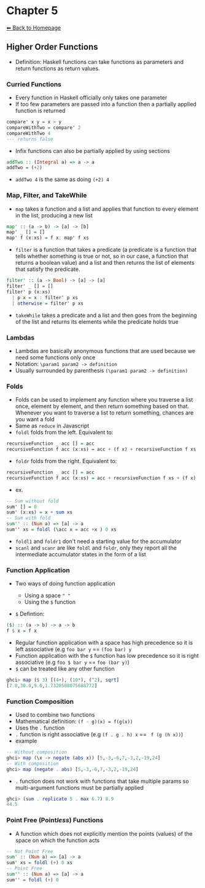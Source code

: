 # Chapter 5
[⬅︎ Back to Homepage](../../index.md)

## Higher Order Functions
- Definition: Haskell functions can take functions as parameters and return functions as return values.

### Curried Functions
- Every function in Haskell officially only takes one parameter
- If too few parameters are passed into a function then a partially applied function is returned
```haskell
compare' x y = x > y
compareWithTwo = compare' 2
compareWithTwo 4
--- returns false
```

- Infix functions can also be partially applied by using sections
```haskell
addTwo :: (Integral a) => a -> a
addTwo = (+2)
```

- `addTwo 4` is the same as doing `(+2) 4`

### Map, Filter, and TakeWhile
- `map` takes a function and a list and applies that function to every element in the list, producing a new list
```haskell
map' :: (a -> b) -> [a] -> [b]
map' _ [] = []
map' f (x:xs) = f x: map' f xs
```

- `filter` is a function that takes a predicate (a predicate is a function that tells whether something is true or not, so in our case, a function that returns a boolean value) and a list and then returns the list of elements that satisfy the predicate.
```haskell
filter' :: (a -> Bool) -> [a] -> [a]
filter' _ [] = []
filter' p (x:xs)
  | p x = x : filter' p xs
  | otherwise = filter' p xs
```

- `takeWhile` takes a predicate and a list and then goes from the beginning of the list and returns its elements while the predicate holds true

### Lambdas
- Lambdas are basically anonymous functions that are used because we need some functions only once
- Notation: `\param1 param2 -> definition`
- Usually surrounded by parenthesis `(\param1 param2 -> definition)`

### Folds
- Folds can be used to implement any function where you traverse a list once, element by element, and then return something based on that. Whenever you want to traverse a list to return something, chances are you want a fold
- Same as `reduce` in Javascript
- `foldl` folds from the left. Equivalent to:
```haskell
recursiveFunction _ acc [] = acc
recursiveFunction f acc (x:xs) = acc + (f x) + recursiveFunction f xs
```

- `foldr` folds from the right. Equivalent to:
```haskell
recursiveFunction _ acc [] = acc
recursiveFunction f acc (x:xs) = acc + recursiveFunction f xs + (f x)
```

- ex.
```haskell
-- Sum without fold
sum' [] = 0
sum' (x:xs) = x + sum xs
-- Sum with fold
sum'' :: (Num a) => [a] -> a
sum'' xs = foldl (\acc x = acc +x ) 0 xs
```

- `foldl1` and `foldr1` don't need a starting value for the accumulator
- `scanl` and `scanr` are like `foldl` and `foldr`, only they report all the intermediate accumulator states in the form of a list

### Function Application
- Two ways of doing function application
  - Using a space `" "`
  - Using the `$` function

- `$` Defintion:
```haskell
($) :: (a -> b) -> a -> b
f $ x = f x
```

- Regular function application with a space has high precedence so it is left associative (e.g `foo bar y` == `(foo bar) y`
- Function application with the `$` function has low precedence so it is right associative (e.g `foo $ bar y` == `foo (bar y)`)
- `$` can be treated like any other function
```haskell
ghci> map ($ 3) [(4+), (10*), (^2), sqrt]
[7.0,30.0,9.0,1.7320508075688772]
```

### Function Composition
- Used to combine two functions
- Mathematical definition: `(f ◦ g)(x) = f(g(x))`
- Uses the `.` function
- `.` function is right associative (e.g `(f . g . h) x` == ` f (g (h x))`)
- example
```haskell
-- Without composition
ghci> map (\x -> negate (abs x)) [5,-3,-6,7,-3,2,-19,24]
-- With composition
ghci> map (negate . abs) [5,-3,-6,7,-3,2,-19,24]
```

- `.` function does not work with functions that take multiple params so multi-argument functions must be partially applied
```haskell
ghci> (sum . replicate 5 . max 6.7) 8.9
44.5
```

### Point Free (Point*less*) Functions
- A function which does not explicitly mention the points (values) of the space on which the function acts
```haskell
-- Not Point Free
sum' :: (Num a) => [a] -> a
sum' xs = foldl (+) 0 xs
-- Point Free
sum'' :: (Num a) => [a] -> a
sum'' = foldl (+) 0
```

